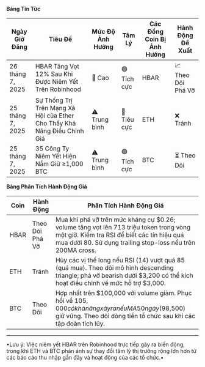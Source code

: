 **Bảng Tin Tức**

| Ngày Giờ Đăng | Tiêu Đề | Mức Độ Ảnh Hưởng | Tâm Lý | Các Đồng Coin Bị Ảnh Hưởng | Hành Động Đề Xuất |
|------------------|----------|--------|-----------|-------------------|------------------|
| 26 tháng 7, 2025 | HBAR Tăng Vọt 12% Sau Khi Được Niêm Yết Trên Robinhood | 🚨 Cao | 🟢 Tích cực | HBAR | 📈 Theo Dõi Phá Vỡ |
| 25 tháng 7, 2025 | Sự Thống Trị Trên Mạng Xã Hội của Ether Cho Thấy Khả Năng Điều Chỉnh Giá | ⚠️ Trung bình | 🔴 Tiêu cực | ETH | ❌ Tránh |
| 25 tháng 7, 2025 | 35 Công Ty Niêm Yết Hiện Nắm Giữ ≥1,000 BTC | ⚠️ Trung bình | 🟢 Tích cực | BTC | ⏳ Theo Dõi |

**Bảng Phân Tích Hành Động Giá**

| Coin | Hành Động | Phân Tích Hành Động Giá |
|------|--------|-----------------------|
| HBAR | Theo Dõi Phá Vỡ | Mua khi phá vỡ trên mức kháng cự $0.26; volume tăng vọt lên 713 triệu token trong vòng một giờ. Kiểm tra RSI để biết các tín hiệu quá mua dưới 80. Sử dụng trailing stop-loss nếu trên 200MA cross. |
| ETH  | Tránh | Hủy các vị thế long nếu RSI (14) vượt quá 85 (quá mua). Theo dõi mô hình descending triangle; phá vỡ bearish dưới $3,200 có thể kích hoạt điều chỉnh về mức hỗ trợ $3,000. |
| BTC  | Theo Dõi | Hợp nhất trên $100,000 với volume giảm. Phục hồi về $105,000 có khả năng xảy ra nếu MA 50 ngày ($98,500) giữ vững. Theo dõi dòng tiền tổ chức sau khi các tập đoàn tích lũy. |

---

•Lưu ý: Việc niêm yết HBAR trên Robinhood trực tiếp gây ra biến động, trong khi ETH và BTC phản ánh sự thay đổi tâm lý thị trường rộng lớn hơn từ các báo cáo thu nhập gần đây và hoạt động của các tổ chức.•